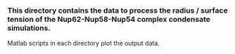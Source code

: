 ### This directory contains the data to process the radius / surface tension of the Nup62-Nup58-Nup54 complex condensate simulations.
Matlab scripts in each directory plot the output data.